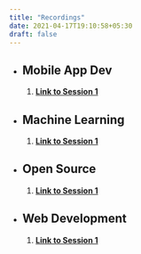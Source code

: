 ```yaml
---
title: "Recordings"
date: 2021-04-17T19:10:58+05:30
draft: false
---
```

- ## Mobile App Dev
    1. **[Link to Session 1]()**

- ## Machine Learning
    1. **[Link to Session 1]()**

- ## Open Source
    1. **[Link to Session 1]()**

- ## Web Development
    1. **[Link to Session 1]()**
